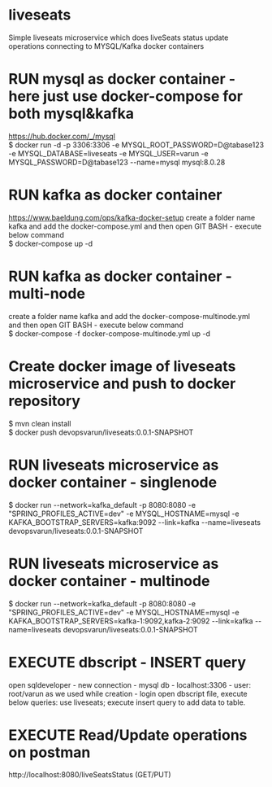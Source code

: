 # liveseats
Simple liveseats microservice which does liveSeats status update operations connecting to MYSQL/Kafka docker containers

# RUN mysql as docker container - here just use docker-compose for both mysql&kafka
https://hub.docker.com/_/mysql
<br />$ docker run -d -p 3306:3306 -e MYSQL_ROOT_PASSWORD=D@tabase123 -e MYSQL_DATABASE=liveseats -e MYSQL_USER=varun -e MYSQL_PASSWORD=D@tabase123 --name=mysql mysql:8.0.28

# RUN kafka as docker container
https://www.baeldung.com/ops/kafka-docker-setup
create a folder name kafka and add the docker-compose.yml and then open GIT BASH - execute below command
<br />$ docker-compose up -d

# RUN kafka as docker container - multi-node
create a folder name kafka and add the docker-compose-multinode.yml and then open GIT BASH - execute below command
<br />$ docker-compose -f docker-compose-multinode.yml up -d

# Create docker image of liveseats microservice and push to docker repository
$ mvn clean install
<br />$ docker push devopsvarun/liveseats:0.0.1-SNAPSHOT

# RUN liveseats microservice as docker container - singlenode
$ docker run --network=kafka_default -p 8080:8080 -e "SPRING_PROFILES_ACTIVE=dev" -e MYSQL_HOSTNAME=mysql -e KAFKA_BOOTSTRAP_SERVERS=kafka:9092 --link=kafka --name=liveseats devopsvarun/liveseats:0.0.1-SNAPSHOT

# RUN liveseats microservice as docker container - multinode
$ docker run --network=kafka_default -p 8080:8080 -e "SPRING_PROFILES_ACTIVE=dev" -e MYSQL_HOSTNAME=mysql -e KAFKA_BOOTSTRAP_SERVERS=kafka-1:9092,kafka-2:9092 --link=kafka --name=liveseats devopsvarun/liveseats:0.0.1-SNAPSHOT

# EXECUTE dbscript - INSERT query
open sqldeveloper - new connection - mysql db - localhost:3306 - user: root/varun as we used while creation - login
open dbscript file, execute below queries:
use liveseats;
execute insert query to add data to table.

# EXECUTE Read/Update operations on postman
http://localhost:8080/liveSeatsStatus (GET/PUT)



